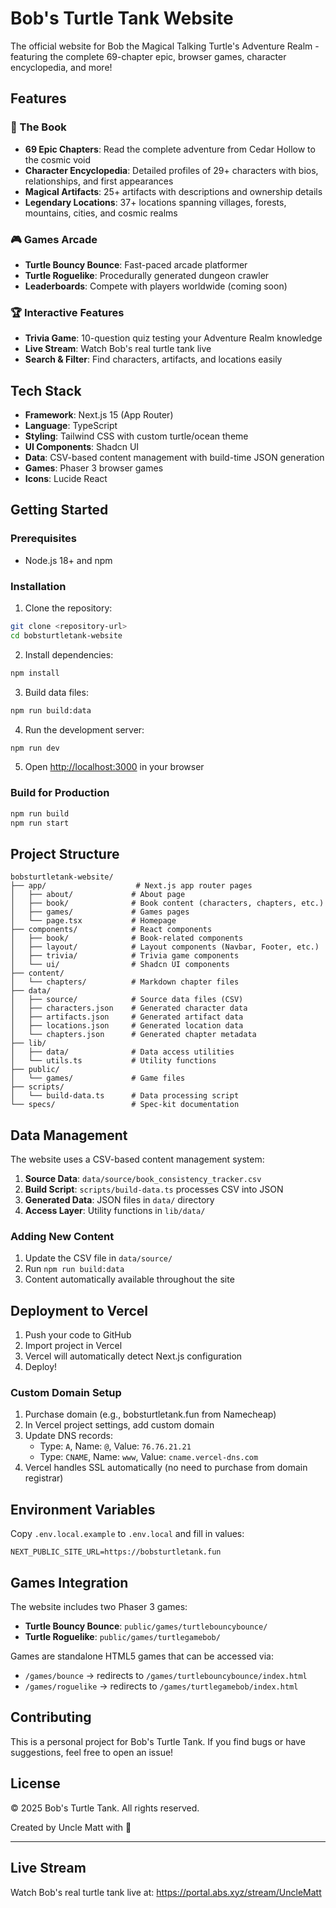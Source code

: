 # Bob's Turtle Tank Website

The official website for Bob the Magical Talking Turtle's Adventure Realm - featuring the complete 69-chapter epic, browser games, character encyclopedia, and more!

## Features

### 📖 The Book
- **69 Epic Chapters**: Read the complete adventure from Cedar Hollow to the cosmic void
- **Character Encyclopedia**: Detailed profiles of 29+ characters with bios, relationships, and first appearances
- **Magical Artifacts**: 25+ artifacts with descriptions and ownership details
- **Legendary Locations**: 37+ locations spanning villages, forests, mountains, cities, and cosmic realms

### 🎮 Games Arcade
- **Turtle Bouncy Bounce**: Fast-paced arcade platformer
- **Turtle Roguelike**: Procedurally generated dungeon crawler
- **Leaderboards**: Compete with players worldwide (coming soon)

### 🏆 Interactive Features
- **Trivia Game**: 10-question quiz testing your Adventure Realm knowledge
- **Live Stream**: Watch Bob's real turtle tank live
- **Search & Filter**: Find characters, artifacts, and locations easily

## Tech Stack

- **Framework**: Next.js 15 (App Router)
- **Language**: TypeScript
- **Styling**: Tailwind CSS with custom turtle/ocean theme
- **UI Components**: Shadcn UI
- **Data**: CSV-based content management with build-time JSON generation
- **Games**: Phaser 3 browser games
- **Icons**: Lucide React

## Getting Started

### Prerequisites
- Node.js 18+ and npm

### Installation

1. Clone the repository:
```bash
git clone <repository-url>
cd bobsturtletank-website
```

2. Install dependencies:
```bash
npm install
```

3. Build data files:
```bash
npm run build:data
```

4. Run the development server:
```bash
npm run dev
```

5. Open [http://localhost:3000](http://localhost:3000) in your browser

### Build for Production

```bash
npm run build
npm run start
```

## Project Structure

```
bobsturtletank-website/
├── app/                    # Next.js app router pages
│   ├── about/             # About page
│   ├── book/              # Book content (characters, chapters, etc.)
│   ├── games/             # Games pages
│   └── page.tsx           # Homepage
├── components/            # React components
│   ├── book/              # Book-related components
│   ├── layout/            # Layout components (Navbar, Footer, etc.)
│   ├── trivia/            # Trivia game components
│   └── ui/                # Shadcn UI components
├── content/
│   └── chapters/          # Markdown chapter files
├── data/
│   ├── source/            # Source data files (CSV)
│   ├── characters.json    # Generated character data
│   ├── artifacts.json     # Generated artifact data
│   ├── locations.json     # Generated location data
│   └── chapters.json      # Generated chapter metadata
├── lib/
│   ├── data/              # Data access utilities
│   └── utils.ts           # Utility functions
├── public/
│   └── games/             # Game files
├── scripts/
│   └── build-data.ts      # Data processing script
└── specs/                 # Spec-kit documentation
```

## Data Management

The website uses a CSV-based content management system:

1. **Source Data**: `data/source/book_consistency_tracker.csv`
2. **Build Script**: `scripts/build-data.ts` processes CSV into JSON
3. **Generated Data**: JSON files in `data/` directory
4. **Access Layer**: Utility functions in `lib/data/`

### Adding New Content

1. Update the CSV file in `data/source/`
2. Run `npm run build:data`
3. Content automatically available throughout the site

## Deployment to Vercel

1. Push your code to GitHub
2. Import project in Vercel
3. Vercel will automatically detect Next.js configuration
4. Deploy!

### Custom Domain Setup

1. Purchase domain (e.g., bobsturtletank.fun from Namecheap)
2. In Vercel project settings, add custom domain
3. Update DNS records:
   - Type: `A`, Name: `@`, Value: `76.76.21.21`
   - Type: `CNAME`, Name: `www`, Value: `cname.vercel-dns.com`
4. Vercel handles SSL automatically (no need to purchase from domain registrar)

## Environment Variables

Copy `.env.local.example` to `.env.local` and fill in values:

```env
NEXT_PUBLIC_SITE_URL=https://bobsturtletank.fun
```

## Games Integration

The website includes two Phaser 3 games:
- **Turtle Bouncy Bounce**: `public/games/turtlebouncybounce/`
- **Turtle Roguelike**: `public/games/turtlegamebob/`

Games are standalone HTML5 games that can be accessed via:
- `/games/bounce` → redirects to `/games/turtlebouncybounce/index.html`
- `/games/roguelike` → redirects to `/games/turtlegamebob/index.html`

## Contributing

This is a personal project for Bob's Turtle Tank. If you find bugs or have suggestions, feel free to open an issue!

## License

© 2025 Bob's Turtle Tank. All rights reserved.

Created by Uncle Matt with 💚

---

## Live Stream

Watch Bob's real turtle tank live at: https://portal.abs.xyz/stream/UncleMatt
